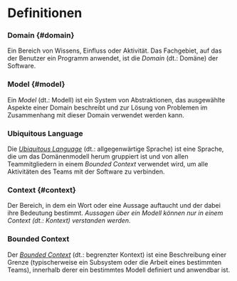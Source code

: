 # Definitionen

### Domain {#domain}

Ein Bereich von Wissens, Einfluss oder Aktivität.  Das Fachgebiet, auf
das der Benutzer ein Programm anwendet, ist die *Domain* (dt.: Domäne)
der Software.

### Model {#model}

Ein *Model* (dt.: Modell) ist ein System von Abstraktionen, das
ausgewählte Aspekte einer Domain beschreibt und zur Lösung von
Problemen im Zusammenhang mit dieser Domain verwendet werden kann.

### Ubiquitous Language

Die [*Ubiquitous Language*](#ubiquitous-language) (dt.:
allgegenwärtige Sprache) ist eine
Sprache, die um das Domänenmodell herum gruppiert ist und von allen
Teammitgliedern in einem *Bounded Context* verwendet wird, um alle
Aktivitäten des Teams mit der Software zu verbinden.

### Context {#context}

Der Bereich, in dem ein Wort oder eine Aussage auftaucht und der dabei
ihre Bedeutung bestimmt.  *Aussagen über ein Modell können nur in
einem Context (dt.: Kontext) verstanden werden.*

### Bounded Context

Der [*Bounded Context*](#bounded-context) (dt.: begrenzter Kontext)
ist eine Beschreibung
einer Grenze (typischerweise ein Subsystem oder die Arbeit eines
bestimmten Teams), innerhalb derer ein bestimmtes Modell definiert und
anwendbar ist.
